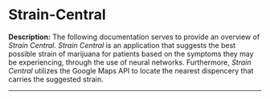 # Strain-Central
 **Description:** The following documentation serves to provide an overview of *Strain Central*. *Strain Central* is an application that suggests the best possible strain of marijuana for patients based on the symptoms they may be experiencing, through the use of neural networks. Furthermore, *Strain Central* utilizes the Google Maps API to locate the nearest dispencery that carries the suggested strain.

---


